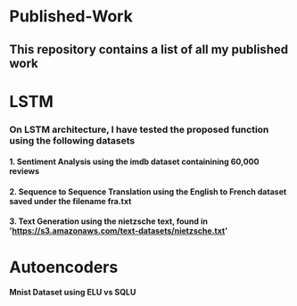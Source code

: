 # Published-Work
## This repository contains a list of all my published work
# LSTM
### On LSTM architecture, I have tested the proposed function using the following datasets
#### 1. Sentiment Analysis using the imdb dataset containining 60,000 reviews
#### 2. Sequence to Sequence Translation using the English to French dataset saved under the filename fra.txt
#### 3. Text Generation using the nietzsche text, found in 'https://s3.amazonaws.com/text-datasets/nietzsche.txt'
# Autoencoders
#### Mnist Dataset using ELU vs SQLU
